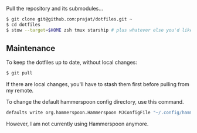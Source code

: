 Pull the repository and its submodules...

```bash
$ git clone git@github.com:prajat/dotfiles.git ~
$ cd dotfiles
$ stow --target=$HOME zsh tmux starship # plus whatever else you'd like
```

## Maintenance

To keep the dotfiles up to date, without local changes:

```bash
$ git pull
```

If there are local changes, you'll have to stash them first before pulling from my remote.

To change the default hammerspoon config directory, use this command.
```bash
defaults write org.hammerspoon.Hammerspoon MJConfigFile "~/.config/hammerspoon/init.lua"
```

However, I am not currently using Hammerspoon anymore.

